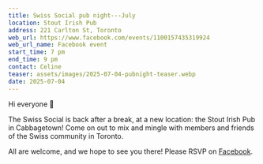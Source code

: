 ```yaml
---
title: Swiss Social pub night---July
location: Stout Irish Pub
address: 221 Carlton St, Toronto
web_url: https://www.facebook.com/events/1100157435319924
web_url_name: Facebook event
start_time: 7 pm
end_time: 9 pm
contact: Celine
teaser: assets/images/2025-07-04-pubnight-teaser.webp
date: 2025-07-04
---
```


Hi everyone :slightly_smiling_face:

The Swiss Social is back after a break, at a new location: the Stout Irish Pub
in Cabbagetown! Come on out to mix and mingle with members and friends of the
Swiss community in Toronto.

All are welcome, and we hope to see you there! Please RSVP on [Facebook].

[facebook]: <{{ page.web_url }}>
